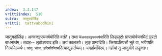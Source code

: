 ```yaml
---
index:  3.3.147
vrittiindex:  518
sutra:  जातुयदोर्लिङ्
vritti:  tattvabodhini 
---
```


जातुयदोर्लिङ्। अनवक्लृप्त्यमर्षयोरिति वर्तते। तथा च`अनवक्लृप्त्यमर्षयो`रिति लिङ्लृटोः प्राप्तयोर्वचनमिदं लृरटो बाधनार्थम्। तदाह-- लृटोऽपवाद इति। अयं कालत्रये। लृङ् प्राग्वदिति। क्रियाऽतिपत्तौ भूते वा, भविष्यति नित्यमित्यर्थः। `जातु भवान् हरिमनिन्दिष्य`दित्याद्युहार्तव्यम्। अगर्हार्थमिदम्। गर्हायां तु जातुयोगे लडुक्तः। 

